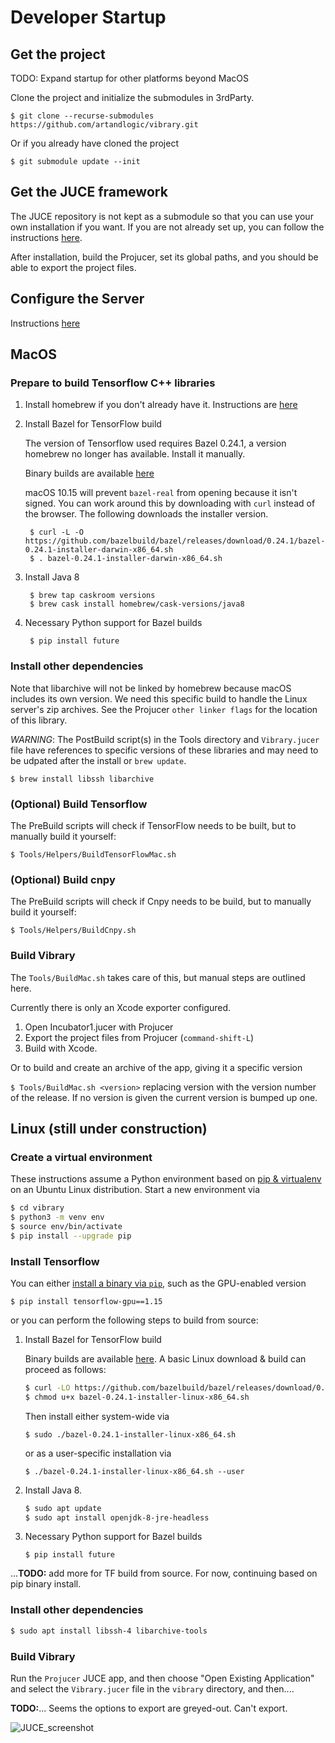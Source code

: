 # Developer Startup

## Get the project

TODO: Expand startup for other platforms beyond MacOS

Clone the project and initialize the submodules in 3rdParty.

    $ git clone --recurse-submodules https://github.com/artandlogic/vibrary.git

Or if you already have cloned the project
        
    $ git submodule update --init


## Get the JUCE framework

The JUCE repository is not kept as a submodule so that you can use your own installation if you want. If you are not already set up, you can follow the instructions [here](https://github.com/WeAreROLI/JUCE).

After installation, build the Projucer, set its global paths, and you should be able to export the project files.

## Configure the Server

Instructions [here](./README-Server.md)

## MacOS

### Prepare to build Tensorflow C++ libraries

1. Install homebrew if you don't already have it. Instructions are [here](https://brew.sh)

1. Install Bazel for TensorFlow build

    The version of Tensorflow used requires Bazel 0.24.1, a version homebrew no longer has available. Install it manually.

    Binary builds are available [here](https://github.com/bazelbuild/bazel/releases/tag/0.24.1)
    
    macOS 10.15 will prevent `bazel-real` from opening because it isn't signed. You can work around this by downloading with `curl` instead of the browser. The following downloads the installer version. 
    
        $ curl -L -O https://github.com/bazelbuild/bazel/releases/download/0.24.1/bazel-0.24.1-installer-darwin-x86_64.sh
        $ . bazel-0.24.1-installer-darwin-x86_64.sh
    
1. Install Java 8

        $ brew tap caskroom versions
        $ brew cask install homebrew/cask-versions/java8
    
1. Necessary Python support for Bazel builds
   
        $ pip install future
    
### Install other dependencies

Note that libarchive will not be linked by homebrew because macOS includes its own version. We need this specific build to handle the Linux server's zip archives. See the Projucer `other linker flags` for the location of this library.

*WARNING*: The PostBuild script(s) in the Tools directory and `Vibrary.jucer` file have references to specific versions of these libraries and may need to be udpated after the install or `brew update`.

    $ brew install libssh libarchive

### (Optional) Build Tensorflow

The PreBuild scripts will check if TensorFlow needs to be built, but to manually build it yourself:

    $ Tools/Helpers/BuildTensorFlowMac.sh


### (Optional) Build cnpy

The PreBuild scripts will check if Cnpy needs to be build, but to manually build it yourself:

    $ Tools/Helpers/BuildCnpy.sh

### Build Vibrary

The `Tools/BuildMac.sh` takes care of this, but manual steps are outlined here.

Currently there is only an Xcode exporter configured.

1. Open Incubator1.jucer with Projucer
1. Export the project files from Projucer (`command-shift-L`)
1. Build with Xcode.

Or to build and create an archive of the app, giving it a specific version

 `$ Tools/BuildMac.sh <version>` replacing version with the version number of the release. If no version is given the current version is bumped up one.



## Linux (still under construction)

### Create a virtual environment

These instructions assume a Python environment based on [pip & virtualenv](https://packaging.python.org/guides/installing-using-pip-and-virtual-environments/) on an Ubuntu Linux distribution.   Start a new environment via

```bash
$ cd vibrary
$ python3 -m venv env
$ source env/bin/activate
$ pip install --upgrade pip
```

### Install Tensorflow

You can either [install a binary via `pip`](https://www.tensorflow.org/install/pip), such as the GPU-enabled version

```
$ pip install tensorflow-gpu==1.15
```

or you can perform the following steps to build from source:

1. Install Bazel for TensorFlow build

   Binary builds are available [here](https://github.com/bazelbuild/bazel/releases/tag/0.24.1).  A basic Linux download & build can proceed as follows:

   ```bash
   $ curl -LO https://github.com/bazelbuild/bazel/releases/download/0.24.1/bazel-0.24.1-installer-linux-x86_64.sh
   $ chmod u+x bazel-0.24.1-installer-linux-x86_64.sh
   ```

   Then install either system-wide via 

   ```$ sudo ./bazel-0.24.1-installer-linux-x86_64.sh```

   or as a user-specific installation via 

   ```$ ./bazel-0.24.1-installer-linux-x86_64.sh --user```

1. Install Java 8. 

   ```bash
   $ sudo apt update
   $ sudo apt install openjdk-8-jre-headless
   ```

1. Necessary Python support for Bazel builds

   `$ pip install future`

...**TODO:** add more for TF build from source.  For now, continuing based on pip binary install.

### Install other dependencies

```bash
$ sudo apt install libssh-4 libarchive-tools
```

### Build Vibrary

Run the `Projucer` JUCE app, and then choose "Open Existing Application" and select the `Vibrary.jucer` file in the `vibrary` directory, and then....

**TODO:**... Seems the options to export are greyed-out.  Can't export.

![JUCE_screenshot](/home/shawley/Downloads/JUCE_screenshot.png)
